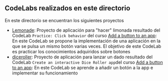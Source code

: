 ## CodeLabs realizados en este directorio ##
En este directorio se encuentran los siguientes proyectos
- [Lemonade](CL_3/Lemonade): Proyecto de aplicación para "hacer" limonada resultado del CodeLab ``Practice: Click behavior`` del curso [Add a button to an app](https://developer.android.com/courses/pathways/android-basics-compose-unit-2-pathway-2): En este CodeLab se propone la implementación de una aplicación en la que se pulsa un mismo botón varias veces. El objetivo de este CodeLab es practicar los conocimientos adquiridos sobre botones
- [diceroller](CL_3/diceroller): Proyecto de aplicación para lanzar un dado resultado del CodeLab ``Create an interactive Dice Roller app``del curso [Add a button to an app](https://developer.android.com/courses/pathways/android-basics-compose-unit-2-pathway-2): En este CodeLab se aprende a añadir un botón a la app e implementar su funcionamiento
